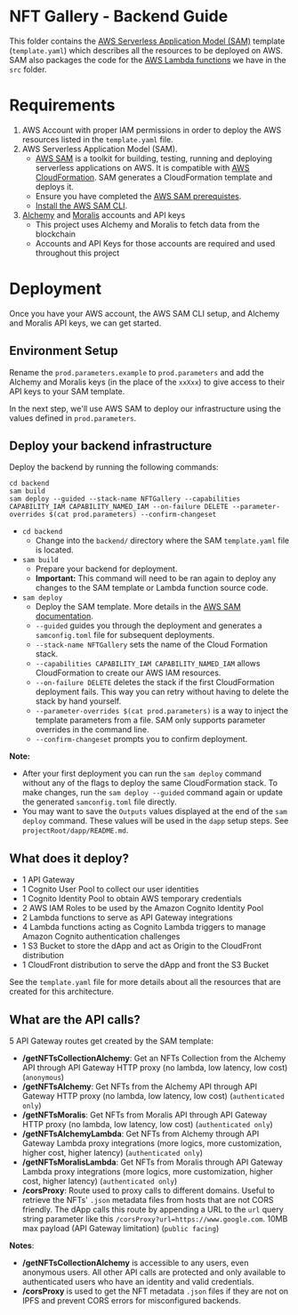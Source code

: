 # NFT Gallery - Backend Guide

This folder contains the [AWS Serverless Application Model (SAM)](https://aws.amazon.com/serverless/sam/) template (`template.yaml`) which describes all the resources to be deployed on AWS. SAM also packages the code for the [AWS Lambda functions](https://aws.amazon.com/lambda/) we have in the `src` folder.

# Requirements

1. AWS Account with proper IAM permissions in order to deploy the AWS resources listed in the `template.yaml` file.
2. AWS Serverless Application Model (SAM).
   - [AWS SAM](https://docs.aws.amazon.com/serverless-application-model/latest/developerguide/what-is-sam.html) is a toolkit for building, testing, running and deploying serverless applications on AWS. It is compatible with [AWS CloudFormation](https://aws.amazon.com/cloudformation/). SAM generates a CloudFormation template and deploys it.
   - Ensure you have completed the [AWS SAM prerequistes](https://docs.aws.amazon.com/serverless-application-model/latest/developerguide/prerequisites.html).
   - [Install the AWS SAM CLI](https://docs.aws.amazon.com/serverless-application-model/latest/developerguide/install-sam-cli.html).
3. [Alchemy](https://www.alchemy.com/) and [Moralis](https://moralis.io/) accounts and API keys
   - This project uses Alchemy and Moralis to fetch data from the blockchain
   - Accounts and API Keys for those accounts are required and used throughout this project

# Deployment

Once you have your AWS account, the AWS SAM CLI setup, and Alchemy and Moralis API keys, we can get started.

## Environment Setup

Rename the `prod.parameters.example` to `prod.parameters` and add the Alchemy and Moralis keys (in the place of the `xxXxx`) to give access to their API keys to your SAM template.

In the next step, we'll use AWS SAM to deploy our infrastructure using the values defined in `prod.parameters`.

## Deploy your backend infrastructure

Deploy the backend by running the following commands:

```
cd backend
sam build
sam deploy --guided --stack-name NFTGallery --capabilities CAPABILITY_IAM CAPABILITY_NAMED_IAM --on-failure DELETE --parameter-overrides $(cat prod.parameters) --confirm-changeset
```

- `cd backend`
  - Change into the `backend/` directory where the SAM `template.yaml` file is located.
- `sam build`
  - Prepare your backend for deployment.
  - **Important:** This command will need to be ran again to deploy any changes to the SAM template or Lambda function source code.
- `sam deploy`
  - Deploy the SAM template. More details in the [AWS SAM documentation](https://docs.aws.amazon.com/serverless-application-model/latest/developerguide/using-sam-cli-deploy.html).
  - `--guided` guides you through the deployment and generates a `samconfig.toml` file for subsequent deployments.
  - `--stack-name NFTGallery` sets the name of the Cloud Formation stack.
  - `--capabilities CAPABILITY_IAM CAPABILITY_NAMED_IAM` allows CloudFormation to create our AWS IAM resources.
  - `--on-failure DELETE` deletes the stack if the first CloudFormation deployment fails. This way you can retry without having to delete the stack by hand yourself.
  - `--parameter-overrides $(cat prod.parameters)` is a way to inject the template parameters from a file. SAM only supports parameter overrides in the command line.
  - `--confirm-changeset` prompts you to confirm deployment.

**Note:** 
   
   * After your first deployment you can run the `sam deploy` command without any of the flags to deploy the same CloudFormation stack. To make changes, run the `sam deploy --guided` command again or update the generated `samconfig.toml` file directly.
   * You may want to save the `Outputs` values displayed at the end of the `sam deploy` command. These values will be used in the `dapp` setup steps. See `projectRoot/dapp/README.md`.

## What does it deploy?

- 1 API Gateway
- 1 Cognito User Pool to collect our user identities
- 1 Cognito Identity Pool to obtain AWS temporary credentials
- 2 AWS IAM Roles to be used by the Amazon Cognito Identity Pool
- 2 Lambda functions to serve as API Gateway integrations
- 4 Lambda functions acting as Cognito Lambda triggers to manage Amazon Cognito authentication challenges
- 1 S3 Bucket to store the dApp and act as Origin to the CloudFront distribution
- 1 CloudFront distribution to serve the dApp and front the S3 Bucket

See the `template.yaml` file for more details about all the resources that are created for this architecture.

## What are the API calls?

5 API Gateway routes get created by the SAM template:

- **/getNFTsCollectionAlchemy**: Get an NFTs Collection from the Alchemy API through API Gateway HTTP proxy (no lambda, low latency, low cost) (`anonymous`)
- **/getNFTsAlchemy**: Get NFTs from the Alchemy API through API Gateway HTTP proxy (no lambda, low latency, low cost) (`authenticated only`)
- **/getNFTsMoralis**: Get NFTs from Moralis API through API Gateway HTTP proxy (no lambda, low latency, low cost) (`authenticated only`)
- **/getNFTsAlchemyLambda**: Get NFTs from Alchemy through API Gateway Lambda proxy integrations (more logics, more customization, higher cost, higher latency) (`authenticated only`)
- **/getNFTsMoralisLambda**: Get NFTs from Moralis through API Gateway Lambda proxy integrations (more logics, more customization, higher cost, higher latency) (`authenticated only`)
- **/corsProxy**: Route used to proxy calls to different domains. Useful to retrieve the NFTs' `.json` metadata files from hosts that are not CORS friendly. The dApp calls this route by appending a URL to the `url` query string parameter like this `/corsProxy?url=https://www.google.com`. 10MB max payload (API Gateway limitation) (`public facing`)

**Notes**:

- **/getNFTsCollectionAlchemy** is accessible to any users, even anonymous users. All other API calls are protected and only available to authenticated users who have an identity and valid credentials.
- **/corsProxy** is used to get the NFT metadata `.json` files if they are not on IPFS and prevent CORS errors for misconfigured backends.
